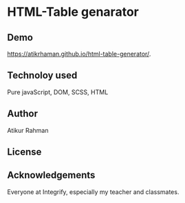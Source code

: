 # HTML-Table genarator

## Demo
https://atikrhaman.github.io/html-table-generator/.

## Technoloy used
Pure javaScript, DOM, SCSS, HTML

## Author
Atikur Rahman

## License

## Acknowledgements
Everyone at Integrify, especially my teacher and classmates.
